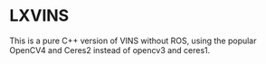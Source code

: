 # LXVINS
This is a pure C++ version of VINS without ROS, using the popular OpenCV4 and Ceres2 instead of opencv3 and ceres1.
